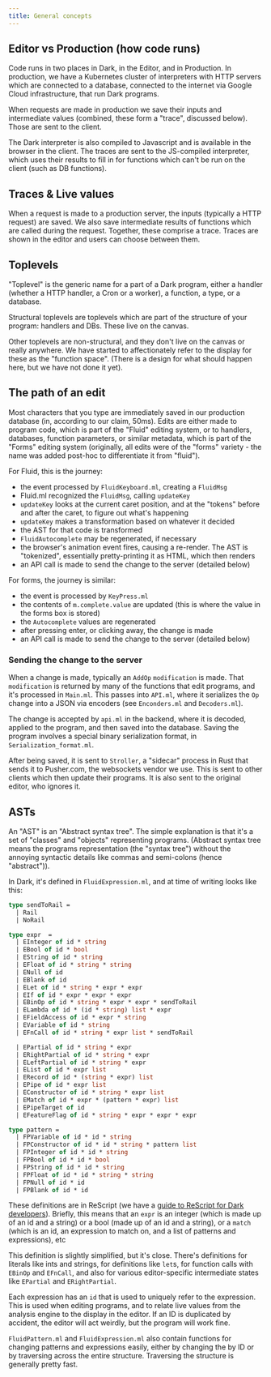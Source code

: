 ```yaml
---
title: General concepts
---
```


## Editor vs Production (how code runs)

Code runs in two places in Dark, in the Editor, and in Production. In
production, we have a Kubernetes cluster of interpreters with HTTP servers which
are connected to a database, connected to the internet via Google Cloud
infrastructure, that run Dark programs.

When requests are made in production we save their inputs and intermediate
values (combined, these form a "trace", discussed below). Those are sent to the
client.

The Dark interpreter is also compiled to Javascript and is available in the
browser in the client. The traces are sent to the JS-compiled interpreter, which
uses their results to fill in for functions which can't be run on the client
(such as DB functions).

## Traces & Live values

When a request is made to a production server, the inputs (typically a HTTP
request) are saved. We also save intermediate results of functions which are
called during the request. Together, these comprise a trace. Traces are shown in
the editor and users can choose between them.

## Toplevels

"Toplevel" is the generic name for a part of a Dark program, either a handler
(whether a HTTP handler, a Cron or a worker), a function, a type, or a database.

Structural toplevels are toplevels which are part of the structure of your
program: handlers and DBs. These live on the canvas.

Other toplevels are non-structural, and they don't live on the canvas or really
anywhere. We have started to affectionately refer to the display for these as
the "function space". (There is a design for what should happen here, but we
have not done it yet).

## The path of an edit

Most characters that you type are immediately saved in our production database
(in, according to our claim, 50ms). Edits are either made to program code, which
is part of the "Fluid" editing system, or to handlers, databases, function
parameters, or similar metadata, which is part of the "Forms" editing system
(originally, all edits were of the "forms" variety - the name was added post-hoc
to differentiate it from "fluid").

For Fluid, this is the journey:

- the event processed by `FluidKeyboard.ml`, creating a `FluidMsg`
- Fluid.ml recognized the `FluidMsg`, calling `updateKey`
- `updateKey` looks at the current caret position, and at the "tokens" before
  and after the caret, to figure out what's happening
- `updateKey` makes a transformation based on whatever it decided
- the AST for that code is transformed
- `FluidAutocomplete` may be regenerated, if necessary
- the browser's animation event fires, causing a re-render. The AST is
  "tokenized", essentially pretty-printing it as HTML, which then renders
- an API call is made to send the change to the server (detailed below)

For forms, the journey is similar:

- the event is processed by `KeyPress.ml`
- the contents of `m.complete.value` are updated (this is where the value in the
  forms box is stored)
- the `Autocomplete` values are regenerated
- after pressing enter, or clicking away, the change is made
- an API call is made to send the change to the server (detailed below)

### Sending the change to the server

When a change is made, typically an `AddOp` `modification` is made. That
`modification` is returned by many of the functions that edit programs, and it's
processed in `Main.ml`. This passes into `API.ml`, where it serializes the `Op`
change into a JSON via encoders (see `Enconders.ml` and `Decoders.ml`).

The change is accepted by `api.ml` in the backend, where it is decoded, applied
to the program, and then saved into the database. Saving the program involves a
special binary serialization format, in `Serialization_format.ml`.

After being saved, it is sent to `Stroller`, a "sidecar" process in Rust that
sends it to Pusher.com, the websockets vendor we use. This is sent to other
clients which then update their programs. It is also sent to the original
editor, who ignores it.

## ASTs

An "AST" is an "Abstract syntax tree". The simple explanation is that it's a set
of "classes" and "objects" representing programs. (Abstract syntax tree means
the programs representation (the "syntax tree") without the annoying syntactic
details like commas and semi-colons (hence "abstract")).

In Dark, it's defined in `FluidExpression.ml`, and at time of writing looks like
this:

```ocaml
type sendToRail =
  | Rail
  | NoRail

type expr  =
  | EInteger of id * string
  | EBool of id * bool
  | EString of id * string
  | EFloat of id * string * string
  | ENull of id
  | EBlank of id
  | ELet of id * string * expr * expr
  | EIf of id * expr * expr * expr
  | EBinOp of id * string * expr * expr * sendToRail
  | ELambda of id * (id * string) list * expr
  | EFieldAccess of id * expr * string
  | EVariable of id * string
  | EFnCall of id * string * expr list * sendToRail

  | EPartial of id * string * expr
  | ERightPartial of id * string * expr
  | ELeftPartial of id * string * expr
  | EList of id * expr list
  | ERecord of id * (string * expr) list
  | EPipe of id * expr list
  | EConstructor of id * string * expr list
  | EMatch of id * expr * (pattern * expr) list
  | EPipeTarget of id
  | EFeatureFlag of id * string * expr * expr * expr

type pattern =
  | FPVariable of id * id * string
  | FPConstructor of id * id * string * pattern list
  | FPInteger of id * id * string
  | FPBool of id * id * bool
  | FPString of id * id * string
  | FPFloat of id * id * string * string
  | FPNull of id * id
  | FPBlank of id * id
```

These definitions are in ReScript (we have a [guide to ReScript for Dark
developers](rescript-and-fsharp-for-dark-developers)). Briefly,
this means that an `expr` is an integer (which is made up of an id and a
string) or a bool (made up of an id and a string), or a `match` (which is an
id, an expression to match on, and a list of patterns and expressions), etc

This definition is slightly simplified, but it's close. There's definitions for
literals like ints and strings, for definitions like `let`s, for function calls
with `EBinOp` and `EFnCall`, and also for various editor-specific intermediate
states like `EPartial` and `ERightPartial`.

Each expression has an `id` that is used to uniquely refer to the expression.
This is used when editing programs, and to relate live values from the analysis
engine to the display in the editor. If an ID is duplicated by accident, the
editor will act weirdly, but the program will work fine.

`FluidPattern.ml` and `FluidExpression.ml` also contain functions for changing
patterns and expressions easily, either by changing the by ID or by traversing
across the entire structure. Traversing the structure is generally pretty fast.
